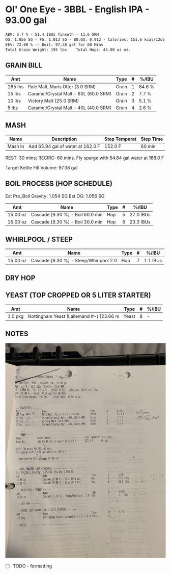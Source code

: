 # Ol' One Eye - 3BBL - English IPA - 93.00 gal

```
ABV: 5.7 % - 51.4 IBUs Tinseth - 11.6 SRM
OG: 1.056 SG - FG: 1.013 SG - BU:GU: 0.912 - Calories: 151.6 kcal/12oz
EE%: 72.00 % -- Boil: 97.38 gal for 60 Mins
Total Grain Weight: 195 lbs    Total Hops: 45.00 oz oz.
```

## GRAIN BILL

| Amt     | Name                                  | Type  | #   | %/IBU  |
| ------- | ------------------------------------- | ----- | --- | ------ |
| 165 lbs | Pale Malt, Maris Otter (3.0 SRM)      | Grain | 1   | 84.6 % |
| 15 lbs  | Caramel/Crystal Malt - 60L (60.0 SRM) | Grain | 2   | 7.7 %  |
| 10 lbs  | Victory Malt (25.0 SRM)               | Grain | 3   | 5.1 %  |
| 5 lbs   | Caramel/Crystal Malt - 40L (40.0 SRM) | Grain | 4   | 2.6 %  |

## MASH

| Name    | Description                       | Step Temperat | Step Time |
| ------- | --------------------------------- | ------------- | --------- |
| Mash In | Add 65.94 gal of water at 162.0 F | 152.0 F       | 60 min    |

REST: 30 mins; RECIRC: 60 mins.
Fly sparge with 54.84 gal water at 168.0 F

Target Kettle Fill Volume: 97.38 gal

## BOIL PROCESS (HOP SCHEDULE)
Est Pre_Boil Gravity: 1.054 SG Est OG: 1.056 SG

| Amt      | Name                             | Type | #   | %/IBU     |
| -------- | -------------------------------- | ---- | --- | --------- |
| 15.00 oz | Cascade [9.30 %] - Boil 60.0 min | Hop  | 5   | 27.0 IBUs |
| 15.00 oz | Cascade [9.30 %] - Boil 30.0 min | Hop  | 6   | 23.3 IBUs |

## WHIRLPOOL / STEEP

| Amt      | Name                                   | Type | #   | %/IBU    |
| -------- | -------------------------------------- | ---- | --- | -------- |
| 15.00 oz | Cascade [9.30 %] - Steep/Whirlpool 2.0 | Hop  | 7   | 1.1 IBUs |

## DRY HOP

## YEAST (TOP CROPPED OR 5 LITER STARTER)

| Amt     | Name                                     | Type  | #   | %/IBU |
| ------- | ---------------------------------------- | ----- | --- | ----- |
| 1.0 pkg | Nottingham Yeast (Lallemand #-) [23.66 m | Yeast | 8   | -     |

## NOTES

![](../assets/media/SkillShot.jpg)

- [ ] TODO - formatting